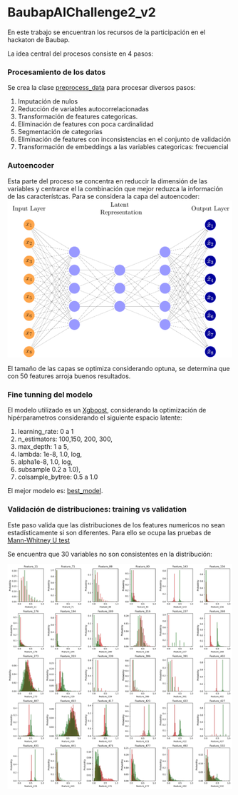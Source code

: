 # BaubapAIChallenge2_v2

En este trabajo se encuentran los recursos de la participación en el hackaton de Baubap.


La idea central del procesos consiste en 4 pasos:

### Procesamiento de los datos
Se crea la clase [preprocess_data](https://github.com/Enriquesec/BaubapAIChallenge2_v2/blob/main/src/features/build_features.py) para procesar diversos pasos:
1. Imputación de nulos
2. Reducción de variables autocorrelacionadas
3. Transformación de features categoricas.
4. Eliminación de features con poca cardinalidad
5. Segmentación de categorias
6. Eliminación de features con inconsistencias en el conjunto de validación
7. Transformación de embeddings a las variables categoricas: frecuencial

### Autoencoder
Esta parte del proceso se concentra en reduccir la dimensión de las variables y centrarce el la combinación que mejor reduzca la información de las característcas. Para se considera la capa del autoencoder:
![Comparación de las distribuciones](https://github.com/Enriquesec/BaubapAIChallenge2_v2/blob/main/docs/autoencoder.png)

El tamaño de las capas se optimiza considerando optuna, se determina que con 50 features arroja buenos resultados. 

### Fine tunning del modelo
El modelo utilizado es un [Xgboost](https://github.com/Enriquesec/BaubapAIChallenge2_v2/blob/main/notebooks/esc_model_autoencoder_best_model.ipynb), considerando la optimización de hipérparametros considerando el siguiente espacio latente:
1. learning_rate: 0 a 1
2. n_estimators: 100,150, 200, 300,
3. max_depth: 1 a 5,
4. lambda: 1e-8, 1.0, log,
5. alpha1e-8, 1.0, log,
6. subsample 0.2 a 1.0),
7. colsample_bytree: 0.5 a 1.0

El mejor modelo es: [best_model](https://github.com/Enriquesec/BaubapAIChallenge2_v2/blob/main/models/205.pickle).

### Validación de distribuciones: training vs validation
Este paso valida que las distribuciones de los features numericos no sean estadísticamente si son diferentes. Para ello se ocupa las pruebas de [Mann-Whitney U test](https://github.com/Enriquesec/BaubapAIChallenge2_v2/blob/main/notebooks/modelling/esc_eda_model_v2-Copy2.ipynb)

Se encuentra que 30 variables no son consistentes en la distribución:

![Comparación de las distribuciones](https://github.com/Enriquesec/BaubapAIChallenge2_v2/blob/main/docs/histogram_incosistencia_validacion.png)